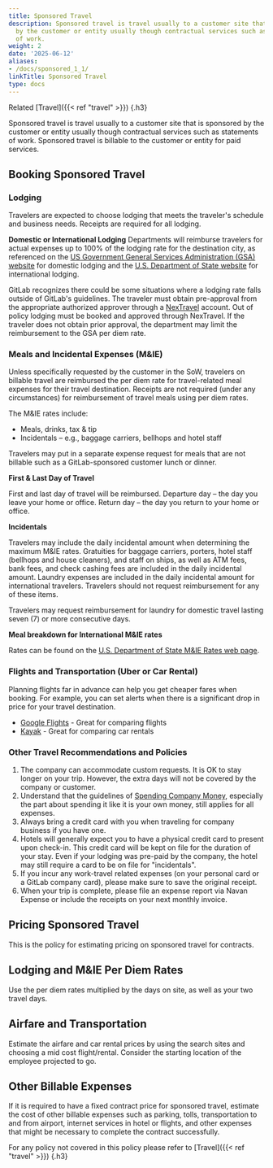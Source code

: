 ```yaml
---
title: Sponsored Travel
description: Sponsored travel is travel usually to a customer site that is sponsored
  by the customer or entity usually though contractual services such as statements
  of work.
weight: 2
date: '2025-06-12'
aliases:
- /docs/sponsored_1_1/
linkTitle: Sponsored Travel
type: docs
---
```


Related [Travel]({{< ref "travel" >}})
{.h3}

Sponsored travel is travel usually to a customer site that is sponsored by the customer or entity usually though contractual services such as statements of work.  Sponsored travel is billable to the customer or entity for paid services.

## Booking Sponsored Travel

### Lodging

Travelers are expected to choose lodging that meets the traveler's schedule and business needs. Receipts are required for all lodging.

**Domestic or International Lodging**
Departments will reimburse travelers for actual expenses up to 100% of the lodging rate for the destination city, as referenced on the [US Government General Services Administration (GSA) website](https://www.gsa.gov/travel/plan-book/per-diem-rates?gsaredirect=portalcategory) for domestic lodging and the [U.S. Department of State website](http://aoprals.state.gov/web920/per_diem.asp) for international lodging.

GitLab recognizes there could be some situations where a lodging rate falls outside of GitLab's guidelines. The traveler must obtain pre-approval from the appropriate authorized approver through a [NexTravel](https://www.travelperk.com/) account.  Out of policy lodging must be booked and approved through NexTravel. If the traveler does not obtain prior approval, the department may limit the reimbursement to the GSA per diem rate.

### Meals and Incidental Expenses (M&IE)

Unless specifically requested by the customer in the SoW, travelers on billable travel are reimbursed the per diem rate for travel-related meal expenses for their travel destination. Receipts are not required (under any circumstances) for reimbursement of travel meals using per diem rates.

The M&IE rates include:

- Meals, drinks, tax & tip
- Incidentals – e.g., baggage carriers, bellhops and hotel staff

Travelers may put in a separate expense request for meals that are not billable such as a GitLab-sponsored customer lunch or dinner.

**First & Last Day of Travel**

First and last day of travel will be reimbursed.
Departure day – the day you leave your home or office.
Return day – the day you return to your home or office.

**Incidentals**

Travelers may include the daily incidental amount when determining the maximum M&IE rates. Gratuities for baggage carriers, porters, hotel staff (bellhops and house cleaners), and staff on ships, as well as ATM fees, bank fees, and check cashing fees are included in the daily incidental amount. Laundry expenses are included in the daily incidental amount for international travelers. Travelers should not request reimbursement for any of these items.

Travelers may request reimbursement for laundry for domestic travel lasting seven (7) or more consecutive days.

**Meal breakdown for International M&IE rates**

Rates can be found on the [U.S. Department of State M&IE Rates web page](http://aoprals.state.gov/content.asp?content_id=114&menu_id&menu_id=81&menu_id=81).

### Flights and Transportation (Uber or Car Rental)

Planning flights far in advance can help you get cheaper fares when booking. For example, you can set alerts when there is a significant drop in price for your travel destination.

- [Google Flights](https://www.google.com/travel/flights/) - Great for comparing flights
- [Kayak](https://www.kayak.com/) - Great for comparing car rentals

### Other Travel Recommendations and Policies

1. The company can accommodate custom requests. It is OK to stay longer on your trip. However, the extra days will not be covered by the company or customer.
1. Understand that the guidelines of [Spending Company Money](https://about.gitlab.com/handbook/spending-company-money), especially the part about spending it like it is your own money, still applies for all expenses.
1. Always bring a credit card with you when traveling for company business if you have one.
1. Hotels will generally expect you to have a physical credit card to present upon check-in. This credit card will be kept on file for the duration of your stay. Even if your lodging was pre-paid by the company, the hotel may still require a card to be on file for "incidentals".
1. If you incur any work-travel related expenses (on your personal card or a GitLab company card), please make sure to save the original receipt.
1. When your trip is complete, please file an expense report via Navan Expense or include the receipts on your next monthly invoice.

## Pricing Sponsored Travel

This is the policy for estimating pricing on sponsored travel for contracts.

## Lodging and M&IE Per Diem Rates

Use the per diem rates multiplied by the days on site, as well as your two travel days.

## Airfare and Transportation

Estimate the airfare and car rental prices by using the search sites and choosing a mid cost flight/rental.  Consider the starting location of the employee projected to go.

## Other Billable Expenses

If it is required to have a fixed contract price for sponsored travel, estimate the cost of other billable expenses such as parking, tolls, transportation to and from airport, internet services in hotel or flights, and other expenses that might be necessary to complete the contract successfully.

For any policy not covered in this policy please refer to [Travel]({{< ref "travel" >}})
{.h3}
